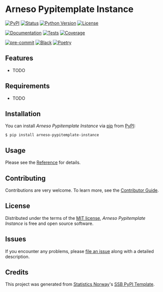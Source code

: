 # Arneso Pypitemplate Instance

[![PyPI](https://img.shields.io/pypi/v/arneso-pypitemplate-instance.svg)][pypi status]
[![Status](https://img.shields.io/pypi/status/arneso-pypitemplate-instance.svg)][pypi status]
[![Python Version](https://img.shields.io/pypi/pyversions/arneso-pypitemplate-instance)][pypi status]
[![License](https://img.shields.io/pypi/l/arneso-pypitemplate-instance)][license]

[![Documentation](https://github.com/arneso-ssb/arneso-pypitemplate-instance/actions/workflows/docs.yml/badge.svg)][documentation]
[![Tests](https://github.com/arneso-ssb/arneso-pypitemplate-instance/workflows/Tests/badge.svg)][tests]
[![Coverage](https://sonarcloud.io/api/project_badges/measure?project=arneso-ssb_arneso-pypitemplate-instance&metric=coverage)][sonarcov]

[![pre-commit](https://img.shields.io/badge/pre--commit-enabled-brightgreen?logo=pre-commit&logoColor=white)][pre-commit]
[![Black](https://img.shields.io/badge/code%20style-black-000000.svg)][black]
[![Poetry](https://img.shields.io/endpoint?url=https://python-poetry.org/badge/v0.json)][poetry]

[pypi status]: https://pypi.org/project/arneso-pypitemplate-instance/
[documentation]: https://arneso-ssb.github.io/arneso-pypitemplate-instance/
[tests]: https://github.com/arneso-ssb/arneso-pypitemplate-instance/actions?workflow=Tests
[sonarcov]: https://sonarcloud.io/summary/overall?id=arneso-ssb_arneso-pypitemplate-instance
[pre-commit]: https://github.com/pre-commit/pre-commit
[black]: https://github.com/psf/black
[poetry]: https://python-poetry.org/

## Features

- TODO

## Requirements

- TODO

## Installation

You can install _Arneso Pypitemplate Instance_ via [pip] from [PyPI]:

```console
$ pip install arneso-pypitemplate-instance
```

## Usage

Please see the [Reference] for details.

## Contributing

Contributions are very welcome.
To learn more, see the [Contributor Guide].

## License

Distributed under the terms of the [MIT license][license],
_Arneso Pypitemplate Instance_ is free and open source software.

## Issues

If you encounter any problems,
please [file an issue] along with a detailed description.

## Credits

This project was generated from [Statistics Norway]'s [SSB PyPI Template].

[statistics norway]: https://www.ssb.no/en
[pypi]: https://pypi.org/
[ssb pypi template]: https://github.com/statisticsnorway/ssb-pypitemplate
[file an issue]: https://github.com/arneso-ssb/arneso-pypitemplate-instance/issues
[pip]: https://pip.pypa.io/

<!-- github-only -->

[license]: https://github.com/arneso-ssb/arneso-pypitemplate-instance/blob/main/LICENSE
[contributor guide]: https://github.com/arneso-ssb/arneso-pypitemplate-instance/blob/main/CONTRIBUTING.md
[reference]: https://arneso-ssb.github.io/arneso-pypitemplate-instance/reference.html
